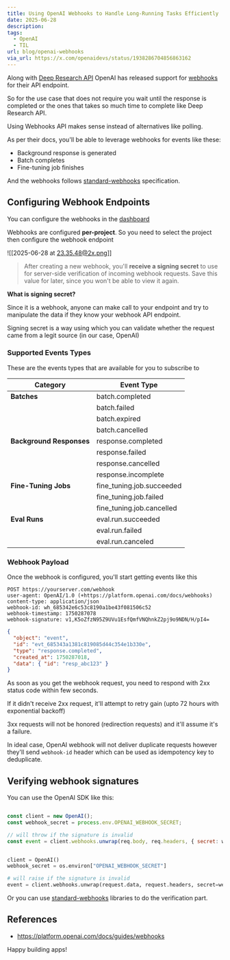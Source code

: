 ```yaml
---
title: Using OpenAI Webhooks to Handle Long-Running Tasks Efficiently
date: 2025-06-28
description: 
tags:
  - OpenAI
  - TIL
url: blog/openai-webhooks
via_url: https://x.com/openaidevs/status/1938286704856863162
---
```

Along with [Deep Research API](https://aiengineerguide.com/blog/openai-deep-research-api/) OpenAI has released support for [webhooks](https://platform.openai.com/docs/guides/webhooks) for their API endpoint.

So for the use case that does not require you wait until the response is completed or the ones that takes so much time to complete like Deep Research API. 

Using Webhooks API makes sense instead of alternatives like polling.

As per their docs, you'll be able to leverage webhooks for events like these:
- Background response is generated
- Batch completes
- Fine-tuning job finishes

And the webhooks follows [standard-webhooks](https://github.com/standard-webhooks/standard-webhooks/blob/main/spec/standard-webhooks.md) specification.

## Configuring Webhook Endpoints

You can configure the webhooks in the [dashboard](https://platform.openai.com/settings/project/webhooks)

Webhooks are configured **per-project**. So you need to select the project then configure the webhook endpoint


![[2025-06-28 at 23.35.48@2x.png]]

> After creating a new webhook, you'll **receive a signing secret** to use for server-side verification of incoming webhook requests. Save this value for later, since you won't be able to view it again.

**What is signing secret?**

Since it is a webhook, anyone can make call to your endpoint and try to manipulate the data if they know your webhook API endpoint.

Signing secret is a way using which you can validate whether the request came from a legit source (in our case, OpenAI)
### Supported Events Types
These are the events types that are available for you to subscribe to

| Category             | Event Type                     |
|----------------------|--------------------------------|
| **Batches**          | batch.completed                |
|                      | batch.failed                   |
|                      | batch.expired                  |
|                      | batch.cancelled                |
| **Background Responses** | response.completed         |
|                      | response.failed                |
|                      | response.cancelled             |
|                      | response.incomplete            |
| **Fine-Tuning Jobs** | fine_tuning.job.succeeded      |
|                      | fine_tuning.job.failed         |
|                      | fine_tuning.job.cancelled      |
| **Eval Runs**        | eval.run.succeeded             |
|                      | eval.run.failed                |
|                      | eval.run.canceled              |

### Webhook Payload
Once the webhook is configured, you'll start getting  events like this

```
POST https://yourserver.com/webhook
user-agent: OpenAI/1.0 (+https://platform.openai.com/docs/webhooks)
content-type: application/json
webhook-id: wh_685342e6c53c8190a1be43f081506c52
webhook-timestamp: 1750287078
webhook-signature: v1,K5oZfzN95Z9UVu1EsfQmfVNQhnkZ2pj9o9NDN/H/pI4=
```

```json
{
  "object": "event",
  "id": "evt_685343a1381c819085d44c354e1b330e",
  "type": "response.completed",
  "created_at": 1750287018,
  "data": { "id": "resp_abc123" }
}
```

As soon as you get the webhook request, you need to respond with 2xx status code within few seconds. 

If it didn't receive 2xx request, it'll attempt to retry gain (upto 72 hours with exponential backoff)

3xx requests will not be honored (redirection requests) and it'll assume it's a failure.

In ideal case, OpenAI webhook will not deliver duplicate requests however they'll send `webhook-id` header which can be used as idempotency key to deduplicate.

## Verifying webhook signatures

You can use the OpenAI SDK like this:

```js

const client = new OpenAI();
const webhook_secret = process.env.OPENAI_WEBHOOK_SECRET;

// will throw if the signature is invalid
const event = client.webhooks.unwrap(req.body, req.headers, { secret: webhook_secret });

```

```python

client = OpenAI()
webhook_secret = os.environ["OPENAI_WEBHOOK_SECRET"]

# will raise if the signature is invalid
event = client.webhooks.unwrap(request.data, request.headers, secret=webhook_secret)

```

Or you can use [standard-webhooks](https://github.com/standard-webhooks/standard-webhooks/tree/main?tab=readme-ov-file#reference-implementations) libraries to do the verification part.

## References
- https://platform.openai.com/docs/guides/webhooks

Happy building apps!